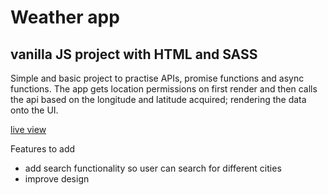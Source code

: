 # Weather app

## vanilla JS project with HTML and SASS

Simple and basic project to practise APIs, promise functions and async functions. The app gets location permissions on first render and then calls the api based on the longitude and latitude acquired; rendering the data onto the UI.

[live view](https://moosashah-weather-app.netlify.app/)


Features to add
* add search functionality so user can search for different cities
* improve design
